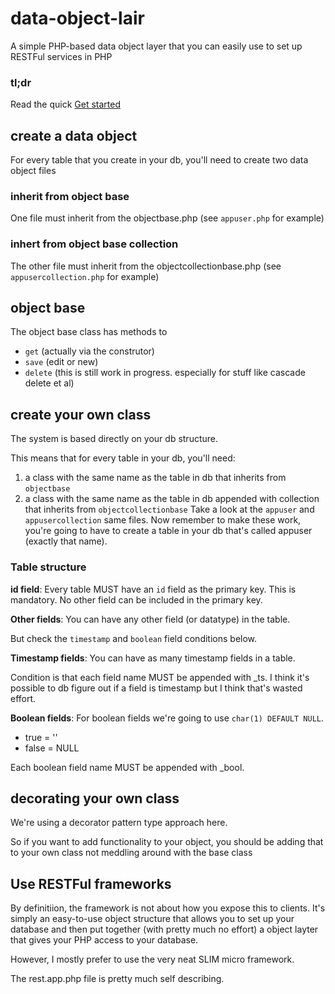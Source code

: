 # data-object-lair
A simple PHP-based data object layer that you can easily use to set up RESTFul services in PHP
### tl;dr
Read the quick [Get started](https://github.com/peterbarraud/data-object-lair/blob/master/get-started.md)
## create a data object
For every table that you create in your db, you'll need to create two data object files
### inherit from object base
One file must inherit from the objectbase.php (see `appuser.php` for example)
### inhert from object base collection
The other file must inherit from the objectcollectionbase.php (see `appusercollection.php` for example)

## object base
The object base class has methods to
* `get` (actually via the construtor)
* `save` (edit or new)
* `delete` (this is still work in progress. especially for stuff like cascade delete et al)

## create your own class
The system is based directly on your db structure.

This means that for every table in your db, you'll need:
1. a class with the same name as the table in db that inherits from `objectbase`
2. a class with the same name as the table in db appended with collection that inherits from `objectcollectionbase`
Take a look at the `appuser` and `appusercollection` same files. Now remember to make these work, you're going to have to create a table in your db that's called appuser (exactly that name).
### Table structure
**id field**: Every table MUST have an `id` field as the primary key. This is mandatory. No other field can be included in the primary key.

**Other fields**: You can have any other field (or datatype) in the table.

But check the `timestamp` and `boolean` field conditions below.

**Timestamp fields**: You can have as many timestamp fields in a table.

Condition is that each field name MUST be appended with _ts. I think it's possible to db figure out if a field is timestamp but I think that's wasted effort.

**Boolean fields**: For boolean fields we're going to use `char(1) DEFAULT NULL`.
* true = ''
* false = NULL

Each boolean field name MUST be appended with _bool.
## decorating your own class
We're using a decorator pattern type approach here.

So if you want to add functionality to your object, you should be adding that to your own class not meddling around with the base class

## Use RESTFul frameworks
By definitiion, the framework is not about how you expose this to clients. It's simply an easy-to-use object structure that allows you to set up your database and then put together (with pretty much no effort) a object layter that gives your PHP access to your database.

However, I mostly prefer to use the very neat SLIM micro framework.

The rest.app.php file is pretty much self describing.




